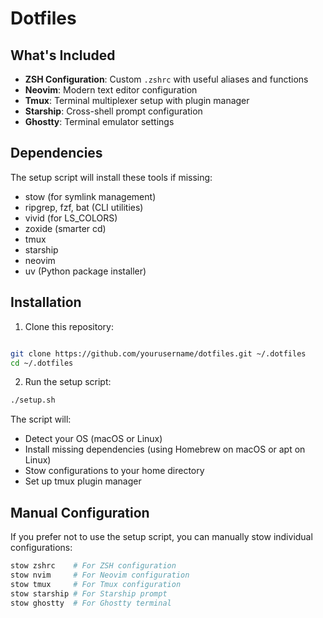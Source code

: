 # Dotfiles

## What's Included

- **ZSH Configuration**: Custom `.zshrc` with useful aliases and functions
- **Neovim**: Modern text editor configuration
- **Tmux**: Terminal multiplexer setup with plugin manager
- **Starship**: Cross-shell prompt configuration
- **Ghostty**: Terminal emulator settings

## Dependencies

The setup script will install these tools if missing:

- stow (for symlink management)
- ripgrep, fzf, bat (CLI utilities)
- vivid (for LS_COLORS)
- zoxide (smarter cd)
- tmux
- starship
- neovim
- uv (Python package installer)

## Installation

1. Clone this repository:

```bash

git clone https://github.com/yourusername/dotfiles.git ~/.dotfiles
cd ~/.dotfiles
```

2. Run the setup script:

```bash
./setup.sh
```

The script will:

- Detect your OS (macOS or Linux)
- Install missing dependencies (using Homebrew on macOS or apt on Linux)
- Stow configurations to your home directory
- Set up tmux plugin manager

## Manual Configuration

If you prefer not to use the setup script, you can manually stow individual configurations:

```bash
stow zshrc    # For ZSH configuration
stow nvim     # For Neovim configuration 
stow tmux     # For Tmux configuration
stow starship # For Starship prompt
stow ghostty  # For Ghostty terminal
```

